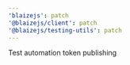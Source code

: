 ```yaml
---
'blaizejs': patch
'@blaizejs/client': patch
'@blaizejs/testing-utils': patch
---
```


Test automation token publishing
